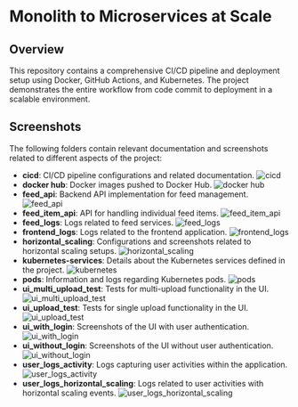 # Monolith to Microservices at Scale

## Overview

This repository contains a comprehensive CI/CD pipeline and deployment setup using Docker, GitHub Actions, and Kubernetes. The project demonstrates the entire workflow from code commit to deployment in a scalable environment.

## Screenshots

The following folders contain relevant documentation and screenshots related to different aspects of the project:

- **cicd**: CI/CD pipeline configurations and related documentation.
![cicd](screenshots/cicd.png)
- **docker hub**: Docker images pushed to Docker Hub.
![docker hub](screenshots/docker_hub.png)
- **feed_api**: Backend API implementation for feed management.
![feed_api](screenshots/feed_api.png)
- **feed_item_api**: API for handling individual feed items.
![feed_item_api](screenshots/feed_item_api.png)
- **feed_logs**: Logs related to feed services.
![feed_logs](screenshots/feed_logs.png)
- **frontend_logs**: Logs related to the frontend application.
![frontend_logs](screenshots/frontend_logs.png)
- **horizontal_scaling**: Configurations and screenshots related to horizontal scaling setups.
![horizontal_scaling](screenshots/horizontal_scaling.png)
- **kubernetes-services**: Details about the Kubernetes services defined in the project.
![kubernetes](screenshots/kubernetes.png)
- **pods**: Information and logs regarding Kubernetes pods.
![pods](screenshots/pods.png)
- **ui_multi_upload_test**: Tests for multi-upload functionality in the UI.
![ui_multi_upload_test](screenshots/ui_multi_upload_test.png)
- **ui_upload_test**: Tests for single upload functionality in the UI.
![ui_upload_test](screenshots/ui_upload_test.png)
- **ui_with_login**: Screenshots of the UI with user authentication.
![ui_with_login](screenshots/ui_with_login.png)
- **ui_without_login**: Screenshots of the UI without user authentication.
![ui_without_login](screenshots/ui_without_login.png)
- **user_logs_activity**: Logs capturing user activities within the application.
![user_logs_activity](screenshots/user_logs_activity.png)
- **user_logs_horizontal_scaling**: Logs related to user activities with horizontal scaling events.
![user_logs_horizontal_scaling](screenshots/user_logs_horizontal_scaling.png)
